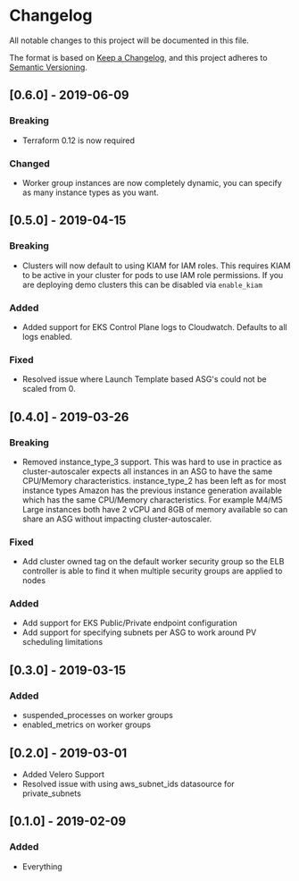 # Changelog
All notable changes to this project will be documented in this file.

The format is based on [Keep a Changelog](https://keepachangelog.com/en/1.0.0/),
and this project adheres to [Semantic Versioning](https://semver.org/spec/v2.0.0.html).

## [0.6.0] - 2019-06-09
### Breaking
- Terraform 0.12 is now required

### Changed
- Worker group instances are now completely dynamic, you can specify as many instance types as you want.

## [0.5.0] - 2019-04-15
### Breaking
- Clusters will now default to using KIAM for IAM roles. This requires KIAM to be active in your cluster for pods to use IAM role permissions. If you are deploying demo clusters this can be disabled via `enable_kiam`

### Added
- Added support for EKS Control Plane logs to Cloudwatch. Defaults to all logs enabled.

### Fixed
- Resolved issue where Launch Template based ASG's could not be scaled from 0.

## [0.4.0] - 2019-03-26
### Breaking
- Removed instance_type_3 support. This was hard to use in practice as cluster-autoscaler expects all instances in an ASG to have the same CPU/Memory characteristics. instance_type_2 has been left as for most instance types Amazon has the previous instance generation available which has the same CPU/Memory characteristics. For example M4/M5 Large instances both have 2 vCPU and 8GB of memory available so can share an ASG without impacting cluster-autoscaler.

### Fixed
- Add cluster owned tag on the default worker security group so the ELB controller is able to find it when multiple security groups are applied to nodes

### Added
- Add support for EKS Public/Private endpoint configuration
- Add support for specifying subnets per ASG to work around PV scheduling limitations

## [0.3.0] - 2019-03-15
### Added
- suspended_processes on worker groups
- enabled_metrics on worker groups

## [0.2.0] - 2019-03-01
- Added Velero Support
- Resolved issue with using aws_subnet_ids datasource for private_subnets

## [0.1.0] - 2019-02-09
### Added
- Everything
